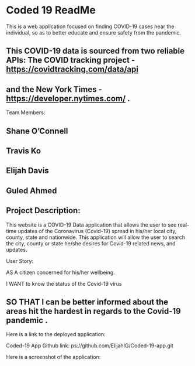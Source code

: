 # Coded 19 ReadMe

This is a web application focused on finding COVID-19 cases near the individual, so as to better educate and ensure safety from the pandemic.

This COVID-19 data is sourced from two reliable APIs: 
The COVID tracking project - https://covidtracking.com/data/api
------------
and 
the New York Times - https://developer.nytimes.com/ .
------------



Team Members: 

Shane O’Connell
---------
Travis Ko
--------- 
Elijah Davis
---------
Guled Ahmed
---------



Project Description:
----------

This website is a COVID-19 Data application that allows the user to see real-time updates of the Coronavirus (Covid-19) spread in his/her local city, county, state and nationwide. 
This application will allow the user to search the city, county or state he/she desires for Covid-19 related news, and updates.




User Story:

AS A citizen concerned for his/her wellbeing.

I WANT to know the status of the Covid-19 virus

SO THAT I can be better informed about the areas hit the hardest in regards to the Covid-19 pandemic .
-----------




Here is a link to the deployed application:

Coded-19 App Github link:
ps://github.com/ElijahIG/Coded-19-app.git  


Here is a screenshot of the application: